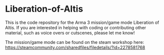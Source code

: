# Liberation-of-Altis
This is the code repository for the Arma 3 mission/game mode Liberation of Altis. If you are interested in helping with coding or contributing other material, such as voice overs or cutscenes, please let me know!

The mission/game mode can be found on the steam workshop here: https://steamcommunity.com/sharedfiles/filedetails/?id=2278581768

